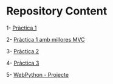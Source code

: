 # Repository Content
1- [Pràctica 1](https://github.com/arnauesc/SAD/tree/main/Practica1)

2- [Pràctica 1 amb millores MVC](https://github.com/arnauesc/SAD/tree/main/Practica1_MVC)

3- [Pràctica 2](https://github.com/arnauesc/SAD/tree/main/Practica2)

4- [Pràctica 3](https://github.com/arnauesc/SAD/tree/main/Practica3)

5- [WebPython - Projecte](https://github.com/arnauesc/SAD/tree/main/web_pyton)
